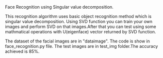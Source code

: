 Face Recognition using Singular value decomposition.

This recognition algorithm uses basic object recognition method which is singular value decomposition.
Using SVD function you can train your own images and perform SVD on that images.After that you can test using 
some mathmatical operations with U(eigenface) vector returned by SVD function.

The dataset of the facial images are in "dataimage". The code is show in face_recognition.py file.
The test images are in test_img folder.The accuracy achieved is 85%. 

